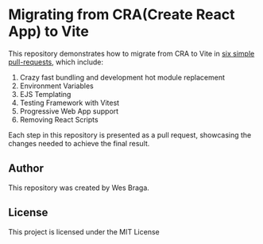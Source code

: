 # Migrating from CRA(Create React App) to Vite

This repository demonstrates how to migrate from CRA to Vite in [six simple pull-requests](https://github.com/wesbragagt/migrate-cra-vite-app/pulls?q=is%3Apr+is%3Aclosed+sort%3Acreated-asc), which include:

1. Crazy fast bundling and development hot module replacement
2. Environment Variables
3. EJS Templating
4. Testing Framework with Vitest
5. Progressive Web App support
6. Removing React Scripts

Each step in this repository is presented as a pull request, showcasing the changes needed to achieve the final result.

## Author

This repository was created by Wes Braga.

## License
This project is licensed under the MIT License
